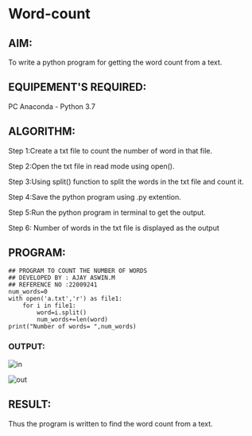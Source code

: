 # Word-count
## AIM:
To write a python program for getting the word count from a text.
## EQUIPEMENT'S REQUIRED: 
PC
Anaconda - Python 3.7
## ALGORITHM: 

Step 1:Create a txt file to count the number of word in that file.

Step 2:Open the txt file in read mode using open().

Step 3:Using split() function to split the words in the txt file and count it.

Step 4:Save the python program using .py extention.

Step 5:Run the python program in terminal to get the output.

Step 6: Number of words in the txt file is displayed as the output


## PROGRAM:
```
## PROGRAM TO COUNT THE NUMBER OF WORDS
## DEVELOPED BY : AJAY ASWIN.M                                                                                                                                         ## REFERENCE NO :22009241
num_words=0
with open('a.txt','r') as file1:
    for i in file1:
        word=i.split()
        num_words+=len(word)
print("Number of words= ",num_words)
```
### OUTPUT:
![in](https://user-images.githubusercontent.com/118679692/214776728-5e077650-1acd-4aff-9cad-eb8b70ea7021.jpeg)




![out](https://user-images.githubusercontent.com/118679692/214776434-d8508358-ae67-40e2-852e-7fae0cf1e01c.jpeg)

## RESULT:
Thus the program is written to find the word count from a text.
